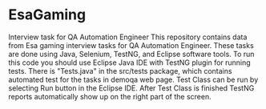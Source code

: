 # EsaGaming
Interview task for QA Automation Engineer
This repository contains data from Esa gaming interview tasks for QA Automation Engineer.
These tasks are done using Java, Selenium, TestNG, and Eclipse software tools.
To run this code you should use Eclipse Java IDE with TestNG plugin for running tests.
There is "Tests.java" in the src/tests package, which contains automated test for the tasks in demoqa web page.
Test Class can be run by selecting Run button in the Eclipse IDE.
After Test Class is finished TestNG reports automatically show up on the right part of the screen.
